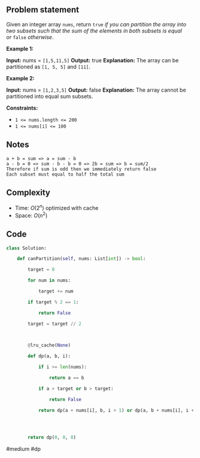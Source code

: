 ## Problem statement

Given an integer array `nums`, return `true` _if you can partition the array into two subsets such that the sum of the elements in both subsets is equal or_ `false` _otherwise_.

**Example 1:**

**Input:** nums = `[1,5,11,5]`
**Output:** true
**Explanation:** The array can be partitioned as `[1, 5, 5]` and `[11]`.

**Example 2:**

**Input:** nums = `[1,2,3,5]`
**Output:** false
**Explanation:** The array cannot be partitioned into equal sum subsets.

**Constraints:**

- `1 <= nums.length <= 200`
- `1 <= nums[i] <= 100`
## Notes

```
a + b = sum => a = sum - b
a - b = 0 => sum - b - b = 0 => 2b = sum => b = sum/2
Therefore if sum is odd then we immediately return false
Each subset must equal to half the total sum
```
## Complexity

- Time: $O(2^{n})$ optimized with cache
- Space: $O(n^2)$
## Code

```python
class Solution:

    def canPartition(self, nums: List[int]) -> bool:

        target = 0

        for num in nums:

            target += num

        if target % 2 == 1:

            return False

        target = target // 2

  

        @lru_cache(None)

        def dp(a, b, i):

            if i >= len(nums):

                return a == b  

            if a > target or b > target:

                return False

            return dp(a + nums[i], b, i + 1) or dp(a, b + nums[i], i + 1)

  
  

        return dp(0, 0, 0)
```

#medium 
#dp 
